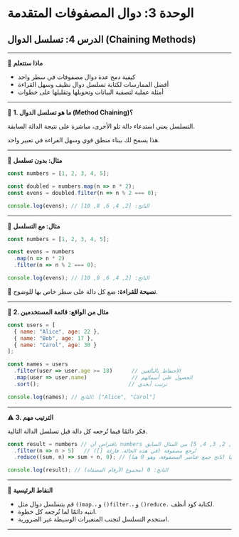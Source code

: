 # الوحدة 3: دوال المصفوفات المتقدمة

## الدرس 4: تسلسل الدوال (Chaining Methods)

---

🧠 **ماذا ستتعلم**
*	كيفية دمج عدة دوال مصفوفات في سطر واحد
*	أفضل الممارسات لكتابة تسلسل دوال نظيف وسهل القراءة
*	أمثلة عملية لتصفية البيانات وتحويلها وتقليلها على خطوات

---

🔗 **1. ما هو تسلسل الدوال (Method Chaining)؟**

التسلسل يعني استدعاء دالة تلو الأخرى، مباشرة على نتيجة الدالة السابقة.

هذا يسمح لك ببناء منطق قوي وسهل القراءة في تعبير واحد.

---

🧪 **مثال: بدون تسلسل**
```javascript
const numbers = [1, 2, 3, 4, 5];

const doubled = numbers.map(n => n * 2);
const evens = doubled.filter(n => n % 2 === 0);

console.log(evens); // الناتج: [2, 4, 6, 8, 10]
```

---

🔗 **مثال: مع التسلسل**
```javascript
const numbers = [1, 2, 3, 4, 5];

const evens = numbers
  .map(n => n * 2)
  .filter(n => n % 2 === 0);

console.log(evens); // الناتج: [2, 4, 6, 8, 10]
```

🧠 **نصيحة للقراءة:** ضع كل دالة على سطر خاص بها للوضوح.

---

🧮 **2. مثال من الواقع: قائمة المستخدمين**
```javascript
const users = [
  { name: "Alice", age: 22 },
  { name: "Bob", age: 17 },
  { name: "Carol", age: 30 }
];

const names = users
  .filter(user => user.age >= 18)      // الاحتفاظ بالبالغين
  .map(user => user.name)              // الحصول على أسمائهم
  .sort();                            // ترتيب أبجدي

console.log(names); // الناتج: ["Alice", "Carol"]
```

---

⚠️ **3. الترتيب مهم**

فكر دائمًا فيما تُرجعه كل دالة قبل تسلسل الدالة التالية.
```javascript
const result = numbers // بافتراض أن numbers هي [1, 2, 3, 4, 5] من المثال السابق
  .filter(n => n > 5)   // تُرجع مصفوفة (في هذه الحالة، فارغة [])
  .reduce((sum, n) => sum + n, 0); // تُرجع رقمًا (ناتج جمع عناصر المصفوفة، وهو 0 هنا)

console.log(result); // الناتج: 0 (مجموع الأرقام المصفاة)
```

---

🧠 **النقاط الرئيسية**
*	قم بتسلسل دوال مثل `()map.`، و `()filter.`، و `()reduce.` لكتابة كود أنظف.
*	انتبه دائمًا لما تُرجعه كل خطوة.
*	استخدم التسلسل لتجنب المتغيرات الوسيطة غير الضرورية.

---
